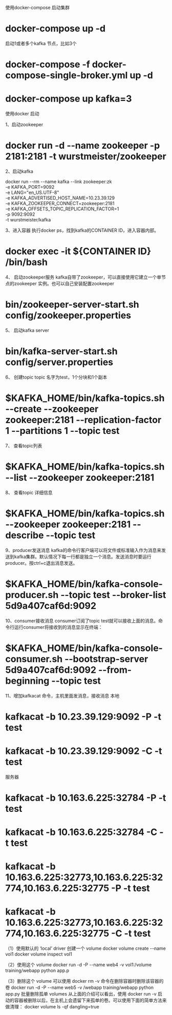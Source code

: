   
  
  使用docker-compose 启动集群
# docker-compose up -d

 启动1或者多个kafka 节点，比如3个
# docker-compose -f docker-compose-single-broker.yml up -d

# docker-compose up kafka=3


  使用docker 启动

1、启动zookeeper
# docker run -d --name zookeeper -p 2181:2181 -t wurstmeister/zookeeper

2、启动kafka

docker run --rm --name kafka --link zookeeper:zk \
   -e KAFKA_PORT=9092 \
   -e LANG="en_US.UTF-8" \
   -e KAFKA_ADVERTISED_HOST_NAME=10.23.39.129 \
   -e KAFKA_ZOOKEEPER_CONNECT=zookeeper:2181 \
   -e KAFKA_OFFSETS_TOPIC_REPLICATION_FACTOR=1 \
   -p 9092:9092 \
   -t wurstmeister/kafka

3、进入容器
   执行docker ps，找到kafka的CONTAINER ID，进入容器内部。
# docker exec -it ${CONTAINER ID} /bin/bash 


4、 启动zookeeper服务
   kafka自带了zookeeper，可以直接使用它建立一个单节点的zookeeper 实例。也可以自己安装配置zookeeper
 #  bin/zookeeper-server-start.sh config/zookeeper.properties

5、 启动kafka server
 #  bin/kafka-server-start.sh config/server.properties

6、 创建topic
    topic 名字为test，1个分块和1个副本
# $KAFKA_HOME/bin/kafka-topics.sh --create --zookeeper zookeeper:2181 --replication-factor 1 --partitions 1 --topic test

7、 查看topic列表
# $KAFKA_HOME/bin/kafka-topics.sh --list --zookeeper zookeeper:2181

8、 查看topic 详细信息
# $KAFKA_HOME/bin/kafka-topics.sh --zookeeper zookeeper:2181 --describe --topic test

9、producer发送消息
   kafka的命令行客户端可以将文件或标准输入作为消息来发送到kafka集群。默认情况下每一行都是独立一个消息。发送消息时要运行producer。按ctrl+c退出消息发送。
# $KAFKA_HOME/bin/kafka-console-producer.sh --topic test --broker-list 5d9a407caf6d:9092 

10、consumer接收消息
consumer订阅了topic test就可以接收上面的消息。命令行运行consumer将接收到的消息显示在终端：
# $KAFKA_HOME/bin/kafka-console-consumer.sh --bootstrap-server 5d9a407caf6d:9092 --from-beginning --topic test 

11、增加kafkacat 命令，主机里面发消息，接收消息
本地
# kafkacat -b 10.23.39.129:9092 -P -t test
# kafkacat -b 10.23.39.129:9092 -C -t test

服务器
# kafkacat -b 10.163.6.225:32784 -P -t test
# kafkacat -b 10.163.6.225:32784 -C -t test

# kafkacat -b 10.163.6.225:32773,10.163.6.225:32774,10.163.6.225:32775 -P -t test
# kafkacat -b 10.163.6.225:32773,10.163.6.225:32774,10.163.6.225:32775 -C -t test



（1）使用默认的 ‘local’ driver 创建一个 volume
 docker volume create --name vol1
 docker volume inspect vol1

（2）使用这个 volume
 docker run -d -P --name web4 -v vol1:/volume training/webapp python app.p

（3）删除这个 volume
    可以使用 docker rm -v 命令在删除容器时删除该容器的卷
    docker run -d -P --name web5 -v /webapp training/webapp python app.py
    批量删除孤单 volumes
    从上面的介绍可以看出，使用 docker run -v 启动的容器被删除以后，在主机上会遗留下来孤单的卷。可以使用下面的简单方法来做清理：
    docker volume ls -qf dangling=true

